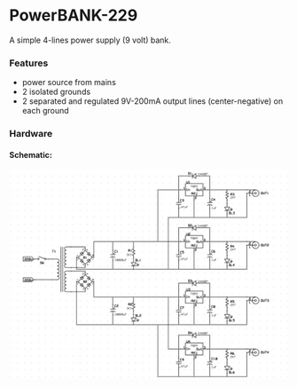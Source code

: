# PowerBANK-229
A simple 4-lines power supply (9 volt) bank. 


### Features
- power source from mains
- 2 isolated grounds
- 2 separated and regulated 9V-200mA output lines (center-negative) on each ground


### Hardware

#### Schematic:
![board-schematic](hardware/powerbank-229_sch.jpg)
